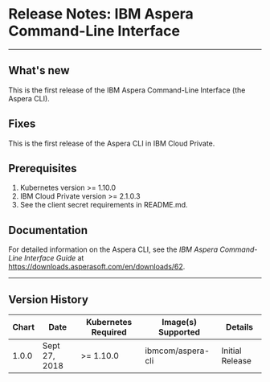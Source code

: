 # Release Notes: IBM Aspera Command-Line Interface

___

## What's new

This is the first release of the IBM Aspera Command-Line Interface (the Aspera CLI).

## Fixes

This is the first release of the Aspera CLI in IBM Cloud Private.

## Prerequisites

1. Kubernetes version >= 1.10.0
2. IBM Cloud Private version >= 2.1.0.3
3. See the client secret requirements in README.md.

## Documentation

For detailed information on the Aspera CLI, see the *IBM Aspera Command-Line Interface Guide* at https://downloads.asperasoft.com/en/downloads/62.

___

## Version History

| Chart | Date        | Kubernetes Required | Image(s) Supported         | Details                                                             |
| ----- | ----------- | ------------------- | -------------------------- | ------------------------------------------------------------------- |
| 1.0.0 | Sept 27, 2018| >= 1.10.0         | ibmcom/aspera-cli  | Initial Release |
